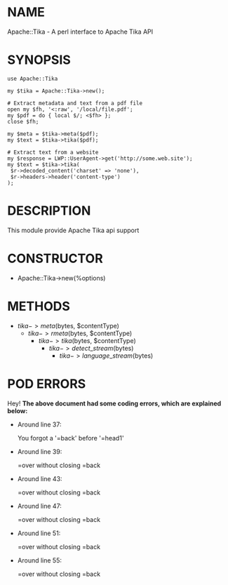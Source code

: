 # NAME

Apache::Tika - A perl interface to Apache Tika API

# SYNOPSIS

    use Apache::Tika

    my $tika = Apache::Tika->new();

    # Extract metadata and text from a pdf file
    open my $fh, '<:raw', '/local/file.pdf';
    my $pdf = do { local $/; <$fh> };
    close $fh;

    my $meta = $tika->meta($pdf);
    my $text = $tika->tika($pdf);

    # Extract text from a website
    my $response = LWP::UserAgent->get('http://some.web.site');
    my $text = $tika->tika(
     $r->decoded_content('charset' => 'none'),
     $r->headers->header('content-type')
    );

# DESCRIPTION

This module provide Apache Tika api support

# CONSTRUCTOR

- Apache::Tika->new(%options)

# METHODS

- $tika->meta($bytes, $contentType)
    - $tika->rmeta($bytes, $contentType)
        - $tika->tika($bytes, $contentType)
            - $tika->detect\_stream($bytes)
                - $tika->language\_stream($bytes)

# POD ERRORS

Hey! **The above document had some coding errors, which are explained below:**

- Around line 37:

    You forgot a '=back' before '=head1'

- Around line 39:

    &#x3d;over without closing =back

- Around line 43:

    &#x3d;over without closing =back

- Around line 47:

    &#x3d;over without closing =back

- Around line 51:

    &#x3d;over without closing =back

- Around line 55:

    &#x3d;over without closing =back
